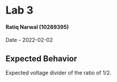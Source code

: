# Lab 3
#### Ratiq Narwal (10289395)
Date - 2022-02-02


## Expected Behavior

Expected voltage divider of the ratio of 1/2.